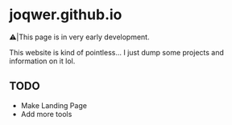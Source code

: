 # joqwer.github.io

⚠️|This page is in very early development.

This website is kind of pointless... I just dump some projects and information on it lol.

## TODO
- Make Landing Page
- Add more tools
